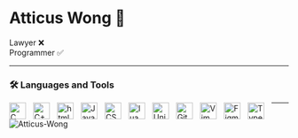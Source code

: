 # Atticus Wong 🌊

Lawyer ❌  
Programmer ✅

---

### 🛠️ Languages and Tools

<img align="left" alt="C" width="30px" title="C" style="padding-right:10px;" src="https://cdn.jsdelivr.net/gh/devicons/devicon/icons/c/c-original.svg"/>
<img align="left" alt="C++" width="30px" title="C++" style="padding-right:10px;" src="https://cdn.jsdelivr.net/gh/devicons/devicon/icons/cplusplus/cplusplus-original.svg"/>
<img align="left" alt="html" width="30px" title="html" style="padding-right:10px;" src="https://cdn.jsdelivr.net/gh/devicons/devicon/icons/html5/html5-original.svg"/>
<img align="left" alt="JavaScript" width="30px" title="JavaScript" title="JavaScript"style="padding-right:10px;" src="https://cdn.jsdelivr.net/gh/devicons/devicon/icons/javascript/javascript-plain.svg"/>
<img align="left" alt="CSS" width="30px" title="CSS" style="padding-right:10px;" src="https://cdn.jsdelivr.net/gh/devicons/devicon/icons/css3/css3-original.svg"/>
<img align="left" alt="lua" width="30px" title="Lua" style="padding-right:10px;" src="https://cdn.jsdelivr.net/gh/devicons/devicon/icons/lua/lua-original.svg"/>
<img align="left" alt="Unix" width="30px" style="padding-right:10px;" src="https://cdn.jsdelivr.net/gh/devicons/devicon/icons/unix/unix-original.svg"/>
<img align="left" alt="Git" width="30px" style="padding-right:10px;" src="https://cdn.jsdelivr.net/gh/devicons/devicon/icons/git/git-original.svg"/>
<img align="left" alt="Vim" width="30px" style="padding-right:10px;" src="https://cdn.jsdelivr.net/gh/devicons/devicon/icons/vim/vim-plain.svg"/>
<img align="left" alt="Figma" width="30px" style="padding-right:10px;" src="https://cdn.jsdelivr.net/gh/devicons/devicon/icons/figma/figma-original.svg"/>
<img align="left" alt="TypeScript" width="30px" style="padding-right:10px;" src="https://cdn.jsdelivr.net/gh/devicons/devicon/icons/typescript/typescript-original.svg"/>

---

<p><img align="center" src="https://github-readme-stats.vercel.app/api/top-langs?username=Atticus-Wong&show_icons=true&locale=en&layout=compact&theme=rose_pine&hide_border=true" alt="Atticus-Wong" /></p>
